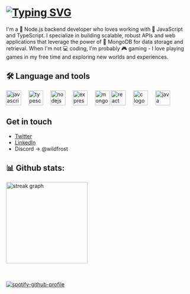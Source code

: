 # <a href="https://git.io/typing-svg"><img src="https://readme-typing-svg.demolab.com?font=Fira+Code&pause=500&color=60F7F0&random=false&width=435&lines=Hi+There++!;%E3%81%93%E3%82%93%E3%81%AB%E3%81%A1%E3%81%AF+!" alt="Typing SVG" /></a>

I'm a 🚀 Node.js backend developer who loves working with 🌟 JavaScript and TypeScript. I specialize in building scalable, robust APIs and web applications that leverage the power of 🍃 MongoDB for data storage and retrieval. When I'm not 💻 coding, I'm probably 🎮 gaming - I love playing games in my free time and exploring new worlds and experiences.

## 🛠 Language and tools</h3>

<div align="left">
    <img src="https://cdn.jsdelivr.net/gh/devicons/devicon/icons/javascript/javascript-original.svg" height="40" alt="javascript logo"  />
  <img width="12" />
  <img src="https://cdn.jsdelivr.net/gh/devicons/devicon/icons/typescript/typescript-original.svg" height="40" alt="typescript logo"  />
  <img width="12" />
  <img src="https://cdn.jsdelivr.net/gh/devicons/devicon/icons/nodejs/nodejs-original.svg" height="40" alt="nodejs logo"  />
  <img width="12" />
   <img src="https://avatars.githubusercontent.com/u/5658226?s=48&v=4" height="40" alt="express logo"  />
  <img width="12" />
  <img src="https://seeklogo.com/images/M/mongodb-logo-D13D67C930-seeklogo.com.png" height="40" alt="mongodb logo"  />
  <img src="https://cdn.jsdelivr.net/gh/devicons/devicon/icons/react/react-original.svg" height="40" alt="react logo"  />
  <img width="12" />
  <img src="https://cdn.jsdelivr.net/gh/devicons/devicon/icons/c/c-original.svg" height="40" alt="c logo"  />
  <img width="12" />
  <img src="https://cdn.jsdelivr.net/gh/devicons/devicon/icons/java/java-original.svg" height="40" alt="java logo"  />
</div>

## Get in touch
- [Twitter](https://twitter.com/iWildFrost) 
- [LinkedIn](https://www.linkedin.com/in/ashik-v/)
- Discord -> @wildfrost


## 📊 Github stats:
<div>
  <img src="https://streak-stats.demolab.com?user=WildFr0sT&locale=en&mode=daily&theme=dark&hide_border=false&border_radius=5&order=3" height="220" alt="streak graph"  />
</div> <br /> <br />


[![spotify-github-profile](https://spotify-github-profile.vercel.app/api/view?uid=21yhp7s4osolecqwrzfnqfyla&cover_image=true&theme=natemoo-re&show_offline=false&background_color=000000&interchange=true&bar_color=0dff05&bar_color_cover=false)](https://spotify-github-profile.vercel.app/api/view?uid=21yhp7s4osolecqwrzfnqfyla&redirect=true)








